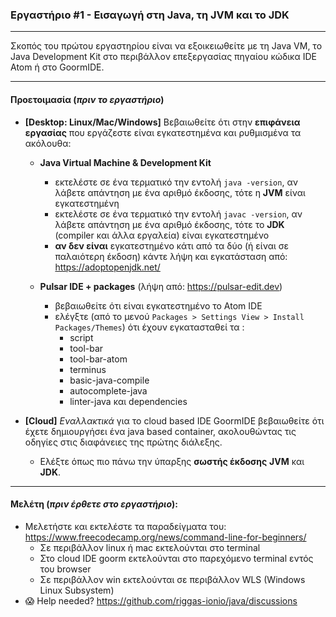 ### Εργαστήριο #1 - Εισαγωγή στη Java, τη JVM και το JDK
___
Σκοπός του πρώτου εργαστηρίου είναι να εξοικειωθείτε με τη Java VM, το Java Development Kit στο περιβάλλον επεξεργασίας πηγαίου κώδικα IDE Atom ή στο GoormIDE.

___
#### Προετοιμασία (_πριν το εργαστήριο_) ####

* **[Desktop: Linux/Mac/Windows]** Βεβαιωθείτε ότι στην **επιφάνεια εργασίας** που εργάζεστε είναι εγκατεστημένα και ρυθμισμένα τα ακόλουθα:
    * **Java Virtual Machine & Development Kit**
      * εκτελέστε σε ένα τερματικό την εντολή `java -version`, αν λάβετε απάντηση με ένα αριθμό έκδοσης, τότε η **JVM** είναι εγκατεστημένη
      * εκτελέστε σε ένα τερματικό την εντολή `javac -version`, αν λάβετε απάντηση με ένα αριθμό έκδοσης, τότε το **JDK** (compiler και άλλα εργαλεία) είναι εγκατεστημένο
      * **αν δεν είναι** εγκατεστημένο κάτι από τα δύο (ή είναι σε παλαιότερη έκδοση) κάντε λήψη και εγκατάσταση από: https://adoptopenjdk.net/

    * **Pulsar IDE + packages** (λήψη από: https://pulsar-edit.dev)
      * βεβαιωθείτε ότι είναι εγκατεστημένο το Atom IDE
      * ελέγξτε (από το μενού `Packages > Settings View > Install Packages/Themes`) ότι έχουν εγκατασταθεί τα :
        - script
        - tool-bar
        - tool-bar-atom
        - terminus
        - basic-java-compile
        - autocomplete-java
        - linter-java και dependencies

* **[Cloud]** _Εναλλακτικά_ για το cloud based IDE GoormIDE βεβαιωθείτε ότι έχετε δημιουργήσει ένα java based container, ακολουθώντας τις οδηγίες στις διαφάνειες της πρώτης διάλεξης.
    * Ελέξτε όπως πιο πάνω την ύπαρξης **σωστής έκδοσης** **JVM** και **JDK**.

___
#### Μελέτη (_πριν έρθετε στο εργαστήριο_): ####
* Μελετήστε και εκτελέστε τα παραδείγματα του:  
  https://www.freecodecamp.org/news/command-line-for-beginners/  
  - Σε περιβάλλον linux ή mac εκτελούνται στο terminal
  - Στο cloud IDE goorm εκτελούνται στο παρεχόμενο terminal εντός του browser
  - Σε περιβάλλον win εκτελούνται σε περιβάλλον WLS (Windows Linux Subsystem)
* 😱 Help needed? https://github.com/riggas-ionio/java/discussions
